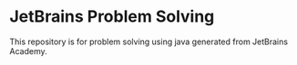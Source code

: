 # JetBrains Problem Solving

This repository is for problem solving using java generated from JetBrains Academy.
